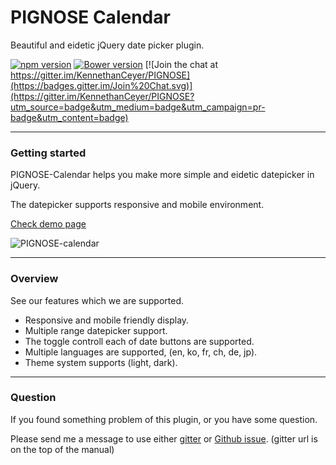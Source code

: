 # PIGNOSE Calendar

Beautiful and eidetic jQuery date picker plugin.

[![npm version](https://badge.fury.io/js/pg-calendar.svg)](https://badge.fury.io/js/pg-calendar) [![Bower version](https://badge.fury.io/bo/pg-calendar.svg)](https://badge.fury.io/bo/pg-calendar) [![Join the chat at https://gitter.im/KennethanCeyer/PIGNOSE](https://badges.gitter.im/Join%20Chat.svg)](https://gitter.im/KennethanCeyer/PIGNOSE?utm_source=badge&utm_medium=badge&utm_campaign=pr-badge&utm_content=badge)

----

### Getting started

PIGNOSE-Calendar helps you make more simple and eidetic datepicker in jQuery.

The datepicker supports responsive and mobile environment.

[Check demo page](http://www.pigno.se/barn/PIGNOSE-Calendar)

![PIGNOSE-calendar](http://www.nhpcw.com/upload/PIGNOSE-Calendar-1.2.3_100816055056.png)

----

### Overview

See our features which we are supported.

- Responsive and mobile friendly display.
- Multiple range datepicker support.
- The toggle controll each of date buttons are supported.
- Multiple languages are supported, (en, ko, fr, ch, de, jp).
- Theme system supports (light, dark).

----

### Question

If you found something problem of this plugin, or you have some question.

Please send me a message to use either [gitter](https://gitter.im/KennethanCeyer/PIGNOSE) or [Github issue](https://github.com/KennethanCeyer/PIGNOSE-Calendar/issues). (gitter url is on the top of the manual)
